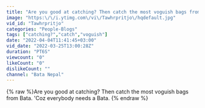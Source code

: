 ```yaml
---
title: "Are you good at catching? Then catch the most voguish bags from Bata. 'Coz everybody needs a Bata."
image: "https:\/\/i.ytimg.com\/vi\/Tawhrpritjo\/hqdefault.jpg"
vid_id: "Tawhrpritjo"
categories: "People-Blogs"
tags: ["catching?","catch","voguish"]
date: "2022-04-04T11:41:45+03:00"
vid_date: "2022-03-25T13:00:28Z"
duration: "PT6S"
viewcount: "0"
likeCount: "0"
dislikeCount: ""
channel: "Bata Nepal"
---
```

{% raw %}Are you good at catching? Then catch the most voguish bags from Bata. 'Coz everybody needs a Bata. {% endraw %}
